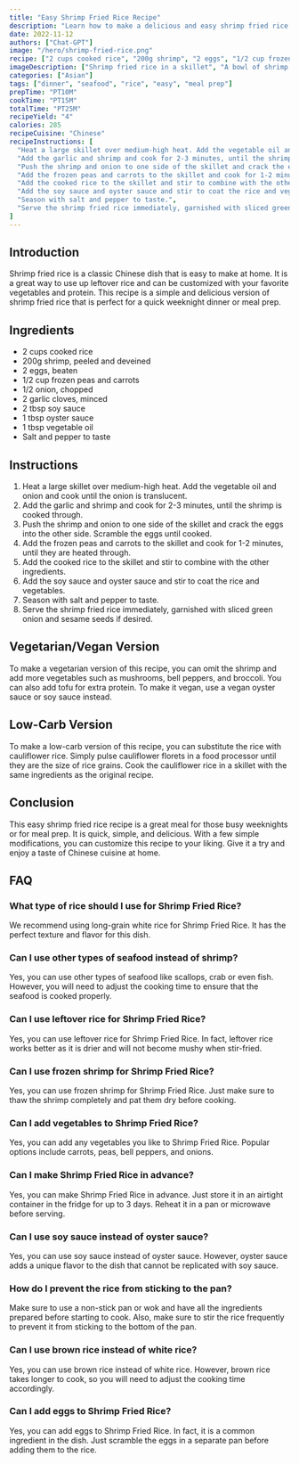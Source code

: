 ```yaml
---
title: "Easy Shrimp Fried Rice Recipe"
description: "Learn how to make a delicious and easy shrimp fried rice at home with this simple recipe. Perfect for a quick weeknight dinner or meal prep. "
date: 2022-11-12
authors: ["Chat-GPT"]
image: "/hero/shrimp-fried-rice.png"
recipe: ["2 cups cooked rice", "200g shrimp", "2 eggs", "1/2 cup frozen peas and carrots", "1/2 onion", "2 garlic cloves", "2 tbsp soy sauce", "1 tbsp oyster sauce", "1 tbsp vegetable oil", "salt and pepper to taste"]
imageDescription: ["Shrimp fried rice in a skillet", "A bowl of shrimp fried rice", "A wooden spoon stirring shrimp fried rice", "Shrimp and vegetables in a frying pan"]
categories: ["Asian"]
tags: ["dinner", "seafood", "rice", "easy", "meal prep"]
prepTime: "PT10M"
cookTime: "PT15M"
totalTime: "PT25M"
recipeYield: "4"
calories: 285
recipeCuisine: "Chinese"
recipeInstructions: [
  "Heat a large skillet over medium-high heat. Add the vegetable oil and onion and cook until the onion is translucent.",
  "Add the garlic and shrimp and cook for 2-3 minutes, until the shrimp is cooked through.",
  "Push the shrimp and onion to one side of the skillet and crack the eggs into the other side. Scramble the eggs until cooked.",
  "Add the frozen peas and carrots to the skillet and cook for 1-2 minutes, until they are heated through.",
  "Add the cooked rice to the skillet and stir to combine with the other ingredients.",
  "Add the soy sauce and oyster sauce and stir to coat the rice and vegetables.",
  "Season with salt and pepper to taste.",
  "Serve the shrimp fried rice immediately, garnished with sliced green onion and sesame seeds if desired."
]
---
```


## Introduction

Shrimp fried rice is a classic Chinese dish that is easy to make at home. It is a great way to use up leftover rice and can be customized with your favorite vegetables and protein. This recipe is a simple and delicious version of shrimp fried rice that is perfect for a quick weeknight dinner or meal prep.

## Ingredients

- 2 cups cooked rice
- 200g shrimp, peeled and deveined
- 2 eggs, beaten
- 1/2 cup frozen peas and carrots
- 1/2 onion, chopped
- 2 garlic cloves, minced
- 2 tbsp soy sauce
- 1 tbsp oyster sauce
- 1 tbsp vegetable oil
- Salt and pepper to taste

## Instructions

1. Heat a large skillet over medium-high heat. Add the vegetable oil and onion and cook until the onion is translucent.
2. Add the garlic and shrimp and cook for 2-3 minutes, until the shrimp is cooked through.
3. Push the shrimp and onion to one side of the skillet and crack the eggs into the other side. Scramble the eggs until cooked.
4. Add the frozen peas and carrots to the skillet and cook for 1-2 minutes, until they are heated through.
5. Add the cooked rice to the skillet and stir to combine with the other ingredients.
6. Add the soy sauce and oyster sauce and stir to coat the rice and vegetables.
7. Season with salt and pepper to taste.
8. Serve the shrimp fried rice immediately, garnished with sliced green onion and sesame seeds if desired.

## Vegetarian/Vegan Version

To make a vegetarian version of this recipe, you can omit the shrimp and add more vegetables such as mushrooms, bell peppers, and broccoli. You can also add tofu for extra protein. To make it vegan, use a vegan oyster sauce or soy sauce instead.

## Low-Carb Version

To make a low-carb version of this recipe, you can substitute the rice with cauliflower rice. Simply pulse cauliflower florets in a food processor until they are the size of rice grains. Cook the cauliflower rice in a skillet with the same ingredients as the original recipe.

## Conclusion

This easy shrimp fried rice recipe is a great meal for those busy weeknights or for meal prep. It is quick, simple, and delicious. With a few simple modifications, you can customize this recipe to your liking. Give it a try and enjoy a taste of Chinese cuisine at home.

## FAQ

### What type of rice should I use for Shrimp Fried Rice?

We recommend using long-grain white rice for Shrimp Fried Rice. It has the perfect texture and flavor for this dish.

### Can I use other types of seafood instead of shrimp?

Yes, you can use other types of seafood like scallops, crab or even fish. However, you will need to adjust the cooking time to ensure that the seafood is cooked properly.

### Can I use leftover rice for Shrimp Fried Rice?

Yes, you can use leftover rice for Shrimp Fried Rice. In fact, leftover rice works better as it is drier and will not become mushy when stir-fried.

### Can I use frozen shrimp for Shrimp Fried Rice?

Yes, you can use frozen shrimp for Shrimp Fried Rice. Just make sure to thaw the shrimp completely and pat them dry before cooking.

### Can I add vegetables to Shrimp Fried Rice?

Yes, you can add any vegetables you like to Shrimp Fried Rice. Popular options include carrots, peas, bell peppers, and onions.

### Can I make Shrimp Fried Rice in advance?

Yes, you can make Shrimp Fried Rice in advance. Just store it in an airtight container in the fridge for up to 3 days. Reheat it in a pan or microwave before serving.

### Can I use soy sauce instead of oyster sauce?

Yes, you can use soy sauce instead of oyster sauce. However, oyster sauce adds a unique flavor to the dish that cannot be replicated with soy sauce.

### How do I prevent the rice from sticking to the pan?

Make sure to use a non-stick pan or wok and have all the ingredients prepared before starting to cook. Also, make sure to stir the rice frequently to prevent it from sticking to the bottom of the pan.

### Can I use brown rice instead of white rice?

Yes, you can use brown rice instead of white rice. However, brown rice takes longer to cook, so you will need to adjust the cooking time accordingly.

### Can I add eggs to Shrimp Fried Rice?

Yes, you can add eggs to Shrimp Fried Rice. In fact, it is a common ingredient in the dish. Just scramble the eggs in a separate pan before adding them to the rice.